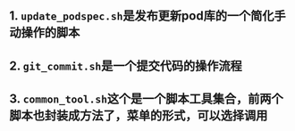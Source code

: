 ## 1. `update_podspec.sh`是发布更新pod库的一个简化手动操作的脚本
## 2. `git_commit.sh`是一个提交代码的操作流程
## 3. `common_tool.sh`这个是一个脚本工具集合，前两个脚本也封装成方法了，菜单的形式，可以选择调用
